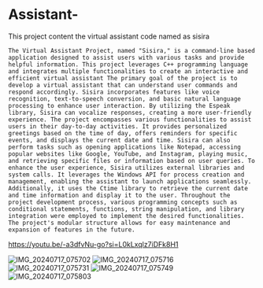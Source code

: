# Assistant-
This project content the virtual assistant code named as sisira

    The Virtual Assistant Project, named "Sisira," is a command-line based application designed to assist users with various tasks and provide helpful information. This project leverages C++ programming language and integrates multiple functionalities to create an interactive and efficient virtual assistant The primary goal of the project is to develop a virtual assistant that can understand user commands and respond accordingly. Sisira incorporates features like voice recognition, text-to-speech conversion, and basic natural language processing to enhance user interaction. By utilizing the Espeak library, Sisira can vocalize responses, creating a more user-friendly experience. The project encompasses various functionalities to assist users in their day-to-day activities. It provides personalized greetings based on the time of day, offers reminders for specific events, and displays the current date and time. Sisira can also perform tasks such as opening applications like Notepad, accessing popular websites like Google, YouTube, and Instagram, playing music, and retrieving specific files or information based on user queries. To enhance the user experience, Sisira utilizes external libraries and system calls. It leverages the Windows API for process creation and management, enabling the assistant to launch applications seamlessly. Additionally, it uses the Ctime library to retrieve the current date and time information and display it to the user. Throughout the project development process, various programming concepts such as conditional statements, functions, string manipulation, and library integration were employed to implement the desired functionalities. The project's modular structure allows for easy maintenance and expansion of features in the future.

https://youtu.be/-a3dfvNu-go?si=L0kLxqlz7iDFk8H1

![IMG_20240717_075702](https://github.com/user-attachments/assets/38a620bb-26a7-454d-8ddc-db7ea9db8a6e)
![IMG_20240717_075716](https://github.com/user-attachments/assets/ab91a25e-1cb4-43fb-b9f6-5a4fc36eca03)
![IMG_20240717_075731](https://github.com/user-attachments/assets/50c4f886-1828-41ed-9bce-11794dd56ae8)
![IMG_20240717_075749](https://github.com/user-attachments/assets/5db1ff0a-7560-42f0-a25d-b1654e710c3e)
![IMG_20240717_075803](https://github.com/user-attachments/assets/26305e90-ba35-4644-93d7-3f79bb227eb6)
